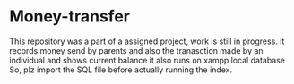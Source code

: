 # Money-transfer
This repository was a part of a assigned project, work is still in progress.
it records money send by parents 
and also the tranasction made by an individual
and shows current balance 
it also runs on xampp local database
So, plz import the SQL file before actually running the index.
